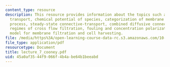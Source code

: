 ```yaml
---
content_type: resource
description: This resource provides information about the topics such as membrane
  transport, chemical potential of species, categorization of membrane separation
  process, steady-state connective-transport, combined diffusive connective-transport,
  regimes of cross flow filtration, fouling and concentration polarization, mass transfer
  model for membrane filtration and cell harvesting.
file: /media/https%3A/open-learning-course-data-rc.s3.amazonaws.com/10-445-separation-processes-for-biochemical-products-summer-2005/45a0af3544f9066f4b4abe64b1beeabd_lecture_7_cooney.pdf
file_type: application/pdf
resourcetype: Document
title: lecture_7_cooney.pdf
uid: 45a0af35-44f9-066f-4b4a-be64b1beeabd
---
```

